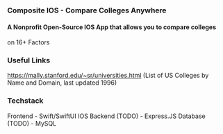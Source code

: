 ### Composite IOS - Compare Colleges Anywhere
#### A Nonprofit Open-Source IOS App that allows you to compare colleges 
on 16+ Factors

### Useful Links
https://mally.stanford.edu/~sr/universities.html (List of US Colleges by 
Name and Domain, last updated 1996)

### Techstack
Frontend - Swift/SwiftUI IOS
Backend (TODO) - Express.JS
Database (TODO) - MySQL
